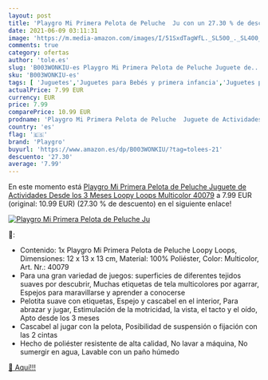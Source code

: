 ```yaml
---
layout: post
title: 'Playgro Mi Primera Pelota de Peluche  Ju con un 27.30 % de descuento'
date: 2021-06-09 03:11:31
image: 'https://m.media-amazon.com/images/I/51SxdTagWfL._SL500_._SL400_.jpg'
comments: true
category: ofertas
author: 'tole.es'
slug: 'B003WONKIU-es Playgro Mi Primera Pelota de Peluche Juguete de...'
sku: 'B003WONKIU-es'
tags: [ 'Juguetes','Juguetes para Bebés y primera infancia','Juguetes para bebés','Juguetes y juegos','Pelotas para bebés','Peluches','playgro', ]
actualPrice: 7.99 EUR
currency: EUR
price: 7.99
comparePrice: 10.99 EUR
prodname: 'Playgro Mi Primera Pelota de Peluche  Juguete de Actividades  Desde los 3 Meses  Loopy Loops  Multicolor  40079'
country: 'es'
flag: '🇪🇸'
brand: 'Playgro'
buyurl: 'https://www.amazon.es/dp/B003WONKIU/?tag=tolees-21'
descuento: '27.30'
average: '7.99'
---
```


En este momento está [Playgro Mi Primera Pelota de Peluche  Juguete de Actividades  Desde los 3 Meses  Loopy Loops  Multicolor  40079](https://www.amazon.es/dp/B003WONKIU/?tag=tolees-21) a 7.99 EUR (original: 10.99 EUR) (27.30 %  de descuento) en el siguiente enlace!

[![Playgro Mi Primera Pelota de Peluche  Ju](https://m.media-amazon.com/images/I/51SxdTagWfL._SL500_._SL400_.jpg)](https://www.amazon.es/dp/B003WONKIU/?tag=tolees-21)

🔎:

- Contenido: 1x Playgro Mi Primera Pelota de Peluche Loopy Loops, Dimensiones: 12 x 13 x 13 cm, Material: 100% Poliéster, Color: Multicolor, Art. Nr.: 40079
- Para una gran variedad de juegos: superficies de diferentes tejidos suaves por descubrir, Muchas etiquetas de tela multicolores por agarrar, Espejos para maravillarse y aprender a conocerse
- Pelotita suave con etiquetas, Espejo y cascabel en el interior, Para abrazar y jugar, Estimulación de la motricidad, la vista, el tacto y el oído, Apto desde los 3 meses
- Cascabel al jugar con la pelota, Posibilidad de suspensión o fijación con las 2 cintas
- Hecho de poliéster resistente de alta calidad, No lavar a máquina, No sumergir en agua, Lavable con un paño húmedo

[🛒 Aquí!!!](https://www.amazon.es/dp/B003WONKIU/?tag=tolees-21)
